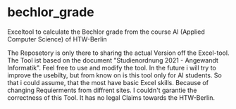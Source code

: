 # bechlor_grade
Exceltool to calculate the Bechlor grade from the course AI (Applied Computer Science) of HTW-Berlin

The Reposetory is only there to sharing the actual Version off the Excel-tool. The Tool ist based on the document "Studienordnung 2021 - Angewandt Informatik".
Feel free to use and modify the tool. In the future i will try to improve the usebilty, but from know on is this tool only for
AI students. So that i could assume, that the most have basic Excel skills. Because of changing Requierments from diffrent sites.
I couldn't garantie the correctness of this Tool. It has no legal Claims towards the HTW-Berlin. 
